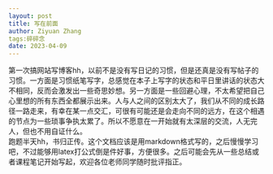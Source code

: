 ```yaml
---
layout: post
title: 写在前面
author: Ziyuan Zhang
tags:碎碎念
date: 2023-04-09
---
```

第一次搞网站写博客hh，以前不是没有写日记的习惯，但是还真是没有写帖子的习惯。一方面是习惯纸笔写字，总感觉在本子上写字的状态和平日里讲话的状态大不相同，反而会激发出一些奇思妙想。另一方面是一些回避心理，不太希望把自己心里想的所有东西全都展示出来。人与人之间的区别太大了，我们从不同的成长路径一路走来，有幸在某一点交汇，可很有可能还是会走向不同的远方，在这个相遇的节点为一些琐事争执太累了。所以不愿意在一开始就有太深层的交流，人无完人，但也不用自证什么。  
跑题半天hh，书归正传。这个文档应该是用markdown格式写的，之后慢慢学习吧，不过能够用latex打公式倒是件好事，方便很多。之后可能会先从一些总结或者课程笔记开始写起，欢迎各位老师同学随时批评指正。
